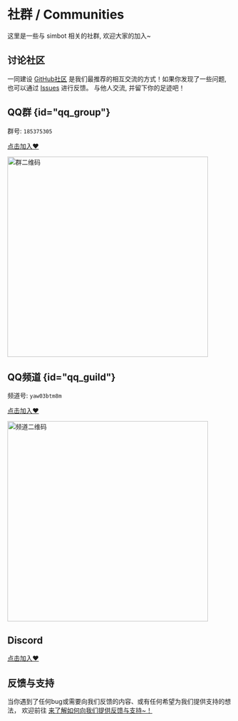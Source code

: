 # 社群 / Communities

这里是一些与 simbot 相关的社群, 欢迎大家的加入~

## 讨论社区

一同建设 [GitHub社区](https://github.com/orgs/simple-robot/discussions) 
是我们最推荐的相互交流的方式！如果你发现了一些问题, 
也可以通过 [Issues](https://github.com/simple-robot/simpler-robot/issues) 进行反馈。 
与他人交流, 并留下你的足迹吧！

## QQ群 {id="qq_group"}

<tldr>
<p><control>群号: </control> <code>185375305</code></p>
<p>
<a href="http://qm.qq.com/cgi-bin/qm/qr?_wv=1027&amp;k=1cMawVHBGR3IFKHaIgWlVpXx1alKXgyM&amp;authKey=nhEUdT3BnqrTJEaFzlHc8JTFlYzqHkVR4bQj%2BDMMoHuUAVG1Rgt0j%2Ffrym5uFlx3&amp;noverify=0&amp;group_code=185375305">
<control>点击加入♥</control>
</a>
</p>
</tldr>

<img src="qq-group-qrcode.png" alt="群二维码" thumbnail="true" height="450"/>

## QQ频道 {id="qq_guild"}

<tldr>
<p><control>频道号: </control> <code>yaw03btm8m</code></p>
<p><a href="https://pd.qq.com/s/32yn6zj65">
<control>点击加入♥</control>
</a></p>
</tldr>

<img alt="频道二维码" thumbnail="true" src="qq-guild-qrcode.png" height="450"/>

## Discord

<tldr>
<p><a href="https://discord.gg/eFB3HeBp9B">
<control>点击加入♥</control>
</a></p>

</tldr>

## 反馈与支持

当你遇到了任何bug或需要向我们反馈的内容、或有任何希望为我们提供支持的想法，
欢迎前往
<a href="feedback-and-support.md" />
来了解如何向我们提供反馈与支持~！